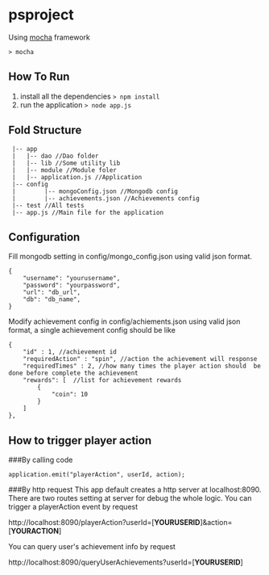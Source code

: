 # psproject
Using [mocha](http://mochajs.org/) framework

```
> mocha
```

## How To Run
1. install all the dependencies `> npm install `
2. run the application `> node app.js `

## Fold Structure

```
 |-- app
 |   |-- dao //Dao folder
 |   |-- lib //Some utility lib 
 |   |-- module //Module foler
 |   |-- application.js //Application
 |-- config
 |        |-- mongoConfig.json //Mongodb config
 |        |-- achievements.json //Achievements config
 |-- test //All tests
 |-- app.js //Main file for the application
```

## Configuration
Fill mongodb setting in config/mongo_config.json using valid json format. 
```
{
	"username": "yourusername",
	"password": "yourpassword",
	"url": "db_url",
	"db": "db_name",
}
```
Modify achievement config in config/achiements.json using valid json format, a single achievement config should be like
```
{
	"id" : 1, //achievement id
	"requiredAction" : "spin", //action the achievement will response 
	"requiredTimes" : 2, //how many times the player action should  be done before complete the achievement
	"rewards": [  //list for achievement rewards
		{
			"coin": 10
		}
	]
}, 
```

## How to trigger player action
###By calling code
```
application.emit("playerAction", userId, action);
```
###By http request
This app default creates a http server at localhost:8090. There are two routes setting at server for debug the whole logic.
You can trigger a playerAction event by request

http://localhost:8090/playerAction?userId=[**YOURUSERID**]&action=[**YOURACTION**]

You can query user's achievement info by request 

http://localhost:8090/queryUserAchievements?userId=[**YOURUSERID**]
